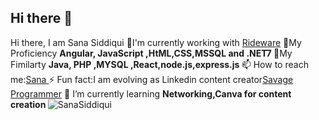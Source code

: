 ## Hi there 👋

<!--
**SanaUber/SanaUber** is a ✨ _special_ ✨ repository because its `README.md` (this file) appears on your GitHub profile.

Here are some ideas to get you started:

- 🔭 I’m currently working on ...
- 🌱 I’m currently learning ...
- 👯 I’m looking to collaborate on ...
- 🤔 I’m looking for help with ...
- 💬 Ask me about ...
- 📫 How to reach me: ...
- 😄 Pronouns: ...
- ⚡ Fun fact: ...
-->
<hi align="center">Hi there, I am Sana Siddiqui</h1>
🔭I'm currently working with <a href="https://www.ridewaretech.com/" target="blank">Rideware</a>
💬My Proficiency <strong>Angular, JavaScript ,HtML,CSS,MSSQL and .NET7 </strong>
🤔My Fimilarty <strong>Java, PHP ,MYSQL ,React,node.js,express.js </strong>
📫 How to reach me:<a href="https://github.com/SanaUber" target="blank">Sana </a>
⚡ Fun fact:I am evolving as Linkedin content creator<a href="linkedin.com/in/sana-cs" target="blank">Savage Programmer</a>
🌱 I’m currently learning <strong>Networking,Canva for content creation </strong>
 <img src="https://github-readme-stats.vercel.app/api?username-SanaUber&show_icons-true" alt="SanaSiddiqui">
